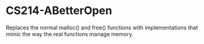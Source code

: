 # CS214-ABetterOpen
Replaces the normal malloc() and free() functions with implementations that mimic the way the real functions manage memory.
